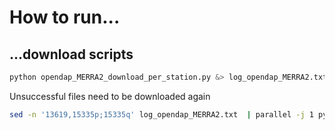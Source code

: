 # How to run...

## ...download scripts
```bash 
python opendap_MERRA2_download_per_station.py &> log_opendap_MERRA2.txt
```
Unsuccessful files need to be downloaded again
```bash 
sed -n '13619,15335p;15335q' log_opendap_MERRA2.txt  | parallel -j 1 python opendap_MERRA2_download_per_station_bash.py :::: &> log_opendap_MERRA2_new.txt
```


